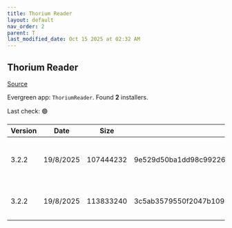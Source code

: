 ```yaml
---
title: Thorium Reader
layout: default
nav_order: 2
parent: T
last_modified_date: Oct 15 2025 at 02:32 AM
---
```


## Thorium Reader

[Source](https://www.edrlab.org/software/thorium-reader/)

Evergreen app: `ThoriumReader`. Found **2** installers.

Last check: 🟢

| Version | Date      | Size      | Sha256                                                           | Architecture | InstallerType | Type | URI                                                                                                                                                                                                |
| ------- | --------- | --------- | ---------------------------------------------------------------- | ------------ | ------------- | ---- | -------------------------------------------------------------------------------------------------------------------------------------------------------------------------------------------------- |
| 3.2.2   | 19/8/2025 | 107444232 | 9e529d50ba1dd98c99226afa44b48eeb308001ef59815bbf86b31c8e805f609c | ARM64        | Default       | exe  | [https://github.com/edrlab/thorium-reader/releases/download/v3.2.2/Thorium.Setup.3.2.2-arm64.exe](https://github.com/edrlab/thorium-reader/releases/download/v3.2.2/Thorium.Setup.3.2.2-arm64.exe) |
| 3.2.2   | 19/8/2025 | 113833240 | 3c5ab3579550f2047b109ce27cfce8f3a3261bdf70a4bb86f63b16ee0821660d | x86          | Default       | exe  | [https://github.com/edrlab/thorium-reader/releases/download/v3.2.2/Thorium.Setup.3.2.2.exe](https://github.com/edrlab/thorium-reader/releases/download/v3.2.2/Thorium.Setup.3.2.2.exe)             |
